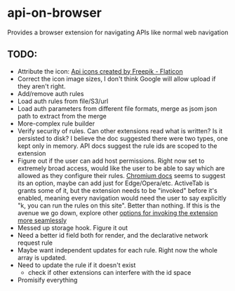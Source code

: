 # api-on-browser
Provides a browser extension for navigating APIs like normal web navigation

## TODO:
- Attribute the icon: <a href="https://www.flaticon.com/free-icons/api" title="api icons">Api icons created by Freepik - Flaticon</a>
- Correct the icon image sizes, I don't think Google will allow upload if they aren't right.
- Add/remove auth rules
- Load auth rules from file/S3/url
- Load auth parameters from different file formats, merge as jsom json path to extract from the merge
- More-complex rule builder
- Verify security of rules. Can other extensions read what is written? Is it persisted to disk? I believe the doc suggested there were two types, one kept only in memory. API docs suggest the rule ids are scoped to the extension
- Figure out if the user can add host permissions. Right now set to extremely broad access, would like the user to be able to say which are allowed as they configure their rules. [Chromium docs](https://chromium.googlesource.com/chromium/src/+/main/extensions/docs/permissions.md#Runtime-Host-Permissions) seems to suggest its an option, maybe can add just for Edge/Opera/etc. ActiveTab is grants some of it, but the extension needs to be "invoked" before it's enabled, meaning every navigation would need the user to say explicitly "k, you can run the rules on this site". Better than nothing. If this is the avenue we go down, explore other [options for invoking the extension more seamlessly](https://developer.chrome.com/docs/extensions/mv3/manifest/activeTab/#invoking-activeTab)
- Messed up storage hook. Figure it out
- Need a better id field both for render, and the declarative network request rule
- Maybe want independent updates for each rule. Right now the whole array is updated. 
- Need to update the rule if it doesn't exist
    - check if other extensions can interfere with the id space
- Promisify everything